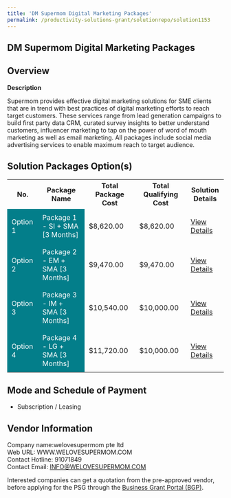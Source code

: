 ```yaml
---
title: 'DM Supermom Digital Marketing Packages'
permalink: /productivity-solutions-grant/solutionrepo/solution1153
---
```


## DM Supermom Digital Marketing Packages

## Overview

**Description**

Supermom provides effective digital marketing solutions for SME clients that are in trend with best practices of digital marketing efforts to reach target customers. These services range from lead generation campaigns to build first party data CRM, curated survey insights to better understand customers, influencer marketing to tap on the power of word of mouth marketing as well as email marketing. All packages include social media advertising services to enable maximum reach to target audience.

## Solution Packages Option(s)

<table>
<tr>
<th><b>No.</b></th>
<th><b>Package Name</b></th>
<th><b>Total Package Cost</b></th>
<th><b>Total Qualifying Cost</b></th>
<th><b>Solution Details</b></th>
</tr>
<tr>
<td style='padding: 10px; background-color: #037E8A; color: #FFFFFF;'>Option 1</td>
<td style='padding: 10px; background-color: #037E8A; color: #FFFFFF;'>Package 1 - SI + SMA [3 Months]</td>
<td style='padding: 10px;'>$8,620.00</td>
<td style='padding: 10px;'>$8,620.00</td>
<td style='padding: 10px;'><a href='/images/psg/welovesupermom_Digital_Marketing_Desensitised_Annex_3_Part_1.pdf' target='_blank'>View Details</a></td>
</tr>
<tr>
<td style='padding: 10px; background-color: #037E8A; color: #FFFFFF;'>Option 2</td>
<td style='padding: 10px; background-color: #037E8A; color: #FFFFFF;'>Package 2 - EM + SMA [3 Months]</td>
<td style='padding: 10px;'>$9,470.00</td>
<td style='padding: 10px;'>$9,470.00</td>
<td style='padding: 10px;'><a href='/images/psg/welovesupermom_Digital_Marketing_Desensitised_Annex_3_Part_2.pdf' target='_blank'>View Details</a></td>
</tr>
<tr>
<td style='padding: 10px; background-color: #037E8A; color: #FFFFFF;'>Option 3</td>
<td style='padding: 10px; background-color: #037E8A; color: #FFFFFF;'>Package 3 - IM + SMA [3 Months]</td>
<td style='padding: 10px;'>$10,540.00</td>
<td style='padding: 10px;'>$10,000.00</td>
<td style='padding: 10px;'><a href='/images/psg/welovesupermom_Digital_Marketing_Desensitised_Annex_3_Part_3.pdf' target='_blank'>View Details</a></td>
</tr>
<tr>
<td style='padding: 10px; background-color: #037E8A; color: #FFFFFF;'>Option 4</td>
<td style='padding: 10px; background-color: #037E8A; color: #FFFFFF;'>Package 4 - LG + SMA [3 Months]</td>
<td style='padding: 10px;'>$11,720.00</td>
<td style='padding: 10px;'>$10,000.00</td>
<td style='padding: 10px;'><a href='/images/psg/welovesupermom_Digital_Marketing_Desensitised_Annex_3_Part_4.pdf' target='_blank'>View Details</a></td>
</tr>
</table>

## Mode and Schedule of Payment

 - Subscription / Leasing

## Vendor Information

 Company name:welovesupermom pte ltd<br>Web URL: WWW.WELOVESUPERMOM.COM <br>Contact Hotline: 91071849<br>Contact Email: INFO@WELOVESUPERMOM.COM

Interested companies can get a quotation from the pre-approved vendor, before applying for the PSG through the <a href='https://www.businessgrants.gov.sg/' target='_blank' rel='noopener'>Business Grant Portal (BGP)</a>.

<script src="/jquery/resize-tables.js"></script>
